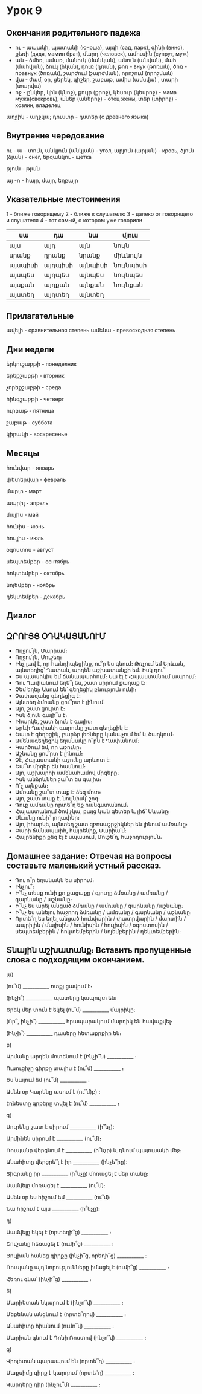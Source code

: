 # Урок 9

## Окончания родительного падежа

- ու - ապակի, պատանի (юноша), այգի (сад, парк), գինի (вино), քեռի (дядя, мамин брат), մարդ (человек), ամուսին (супруг, муж)
- ան - ձմեռ, ամառ, մանուկ (մանկան), անուն (անվան), մահ (մահվան), ձուկ (ձկան), դուռ (դռան), թոռ - внук (թոռան), ծոռ - правнук (ծոռան), շարժում (շարժման), որոշում (որոշման)
- վա - ժամ, օր, ցերեկ, գիշեր, շաբաթ, ամիս (ամսվա) , տարի (տարվա)
- ոջ - ընկեր, կին (կնոջ), քույր (քրոջ), կեսուր (կեսրոջ) - мама мужа(свекровь), աներ (աներոջ) - отец жены, տեր (տիրոջ) - хозяин, владелец

աղջիկ - աղջկա; դուստր - դստեր (с древнего языка)

## Внутренне чередование

ու - ա - տուն, անկյուն (անկյան) - угол, արյուն (արյան) - кровь, ձյուն (ձյան) - снег, երզանկու - щетка

թյուն - թյան

այ -ո - հայր, մայր, եղբայր


## Указательные местоимения

1 - ближе говорящему
2 - ближе к слушателю
3 - далеко от говорящего и слушателя
4 - тот самый, о котором уже говорили

|   սա    |    դա   |    նա   |  մյուս    |
| ------- | ------- | ------- | -------   |
|  այս    |  այդ    | այն     | նույն     |
| սրանք   | դրանք   | նրանք   | միևնույն  |
| այսպիսի | այդպիսի | այնպիսի | նույնպիսի |
| այսպես  | այդպես  | այնպես  | նույնպես  |
| այսքան  | այդքան  | այնքան  | նույնքան  |
| այստեղ  | այդտեղ  | այնտեղ  |           |

## Прилагательные

ավելի - сравнительная степень
ամենա - превосходная степень

## Дни недели

երկուշաբթի - понеделник

երեքշաբթի - вторник

չորեքշաբթի - среда

հինգշաբթի - четверг

ուրբաթ - пятница

շաբաթ - суббота

կիրակի - воскресенье


## Месяцы

հունվար - январь

փետերվար - февраль

մարտ - март

ապրիլ - апрель

մայիս - май

հունիս - июнь

հուլլիս - июль

օգոստոս - август

սեպտեմբեր - сентябрь

հոկտեմբեր - октябрь

նոյեմբեր - ноябрь

դեկտեմբեր - декабрь


## Диалог

## ԶՐՈՒՅՑ ՕԴԱԿԱՅԱՆՈՒՄ

- Ողջու՜յն, Մարիամ։
- Ողջու՜յն, Մուշեղ։
- Ինչ լավ է, որ հանդիպեցինք, ու՞ր ես գնում։ Թռչում եմ Երևան, այնտեղից՝ Ղափան, արդեն աշխատանքի եմ։ Իսկ դու՞
- Ես պապիկիս եմ ճանապարհում։ Նա էլ է Հայաստանում ապրում։
- Դու Ղափանում եղե՞լ ես, շատ սիրում քաղաք է։
- Չեմ եղել։ Ասում են՝ գեղեցիկ բնություն ունի։
- Չափազանց գեղեցիգ է։
- Այնտեղ ձմռանը ցու՞րտ է լինում։
- Այո, շատ ցուրտ է։
- Իսկ ձյուն գալի՞ս է։
- Իհարկե, շատ ձյուն է գալիս։
- Երևի Ղափանի գարունը շատ գեղեցիկ է։
- Շատ է գեղեցիկ, բարձր լեռները կանաչում եմ և ծաղկում։
- Ամենագեղեցիկ եղանակը ո՞րն է Ղափանում։
- Կարծում եմ, որ աշունը։
- Աշնանը ցու՞րտ է լինում։
- Չէ, Հայաստանի աշունը արևոտ է։
- Շա՞տ մրգեր են հասնում։
- Այո, աշխարհի ամենահամով մրգերը։
- Իսկ անձրևներ շա՞տ ես գալիս։
- Ո՜չ այնքան։
- Ամռանը շա՞տ տաք Է ձեզ մոտ։
- Այո, շատ տաք է, նույնիսկ՝ շոգ։
- Դուք ամռանը որտե՞ղ եք հանգստանում։
- Հայաստանում ծով չկա, բայց կան գետեր և լիճ՝ Սևանը։
- Սևանը ունի՞ լողափեր։
- Այո, իհարկե, այնտեղ շատ զբոսաշրջիկներ են լինում ամռանը։
- Բարի ճանապաիհ, հայրենիք, Մարիա՛մ։
- Հայրենիքը քեզ էլ է սպասում, Մուշե՛ղ, հաջողությու՛ն։

## Домашнее задание: Отвечая на вопросы составьте маленький устный рассказ.

- Դու ո՞ր եղանակն ես սիրում։
- Ինչու՞։
- Ի՞նչ տեսք ունի քո քացաքը / գյուղը ձմռանը / ամռանը / գարնանը / աշնանը։
- Ի՞նչ ես արել անցած ձմռանը / ամռանը / գարնանը /աշնանը։
- Ի՞նչ ես անելու հաջորդ ձմռանը / ամռանը / գարնանը / աշնանը։
- Որտե՞ղ ես եղել անցած հունվարին / փատրվարին / մարտին / ապրիլին / մայիսին / հունիսին / հուլիսին / օգոստոսին / սեպտեմբերին / հոկտեմբերին / նոյեմբերին / դեկտեմբերին։

## Տնային աշխատանք։ Вставить пропущенные слова с подходящим окончанием.

ա)

(ու՞մ) ___________ ոտքյ ցավում է։

(ինչի՞) ___________ պատերը կապույտ են։

Երեկ մեր տուն է եկել (ու՞մ) ___________ մայրիկը։

(Որ՞, ինչի՞) ___________ հրապարակում մարդիկ են հավաքվել։

(Ինչի՞) ___________  դասերը հետաքրքիր են։

բ)

Արմանը արդեն մոտենում է (Ինչի՞ն) ___________ ։

Ուսուցիչը գիրքը տալիս է (ու՞մ) ___________ ։

Ես նայում եմ (ու՞մ) ___________ ։

Ամեն օր Կարենը ասում է (ու՞մ)բ) ։

էռնեստը գրքերը տվել է (ու՞մ) ___________ ։

գ)

Սուրենը շատ է սիրում ___________ (ի՞նչ)։

Արմինեն սիրում է ___________ (ու՞մ)։

Ռուսլանը վերցնում է ___________ (ի՞նչը) և դնում պայուսակի մեջ։

Անահիտը վերցրե՞լ է իր ___________ (ինչե՞իը)։

Տիգրանը իր  ___________ (ի՞նչը) մոռացել է մեր տանը։

Սամվելը մոռացել է ___________ (ու՞մ)։

Ամեն օր ես հիշում եմ  ___________ (ու՞մ)։

Նա հիշում է այս  ___________ (ի՞նչը)։

դ)

Սամվելը եկել է (որտեղի՞ց) ___________ ։

Շուշանը հեռացել է (ումի՞ց) ___________ ։

Յուլիան հանեց գիրքը (ինչի՞ց, որեղի՞ց) ___________ ։

Ռուսլանը այդ նորությունները իմացել է (ումի՞ց) ___________ ։

Հեռու գնա՛ (ինչի՞ց) ___________ ։

ե)

Մարիետան նկարում է (ինչո՞վ) ___________ ։

Մեքենան անցնում է (որտե՞ղով) ___________ ։

Անահիտը հիանում (ումո՞վ) ___________ ։

Մարիան գնում է Դոնի Ռոստով (ինչո՞վ) ___________ ։

զ)

Վիոլետան պարապում են (որտե՞ղ) ___________ ։

Մաքսիմը գիրք է կարդում (որտե՞ղ) ___________ ։

Վարդերը դիր (ինչու՞մ) ___________ ։
